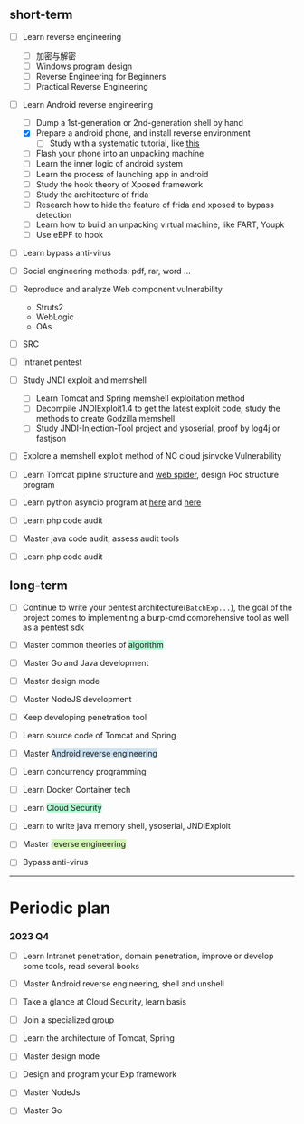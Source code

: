 ## short-term
- [ ] Learn reverse engineering
	- [ ] 加密与解密
	- [ ] Windows program design
	- [ ] Reverse Engineering for Beginners
	- [ ] Practical Reverse Engineering
- [ ] Learn Android reverse engineering
	- [ ] Dump a 1st-generation or 2nd-generation shell by hand
	- [x] Prepare a android phone, and install reverse environment
		- [ ] Study with a systematic tutorial, like [this](https://github.com/733gh/GH-Android-Review-master)
	- [ ] Flash your phone into an unpacking machine
	- [ ] Learn the inner logic of android system
	- [ ] Learn the process of launching app in android
	- [ ] Study the hook theory of Xposed framework
	- [ ] Study the architecture of frida
	- [ ] Research how to hide the feature of frida and xposed to bypass detection
	- [ ] Learn how to build an unpacking virtual machine, like FART, Youpk
	- [ ] Use eBPF to hook
- [ ] Learn bypass anti-virus
- [ ] Social engineering methods: pdf, rar, word ...
- [ ] Reproduce and analyze Web component vulnerability
	- Struts2
	- WebLogic
	- OAs
- [ ] SRC
- [ ] Intranet pentest
- [ ] Study JNDI exploit and memshell
	- [ ] Learn Tomcat and Spring memshell exploitation method
	- [ ] Decompile JNDIExploit1.4 to get the latest exploit code, study the methods to create Godzilla memshell
	- [ ] Study JNDI-Injection-Tool project and ysoserial, proof by log4j or fastjson
- [ ] Explore a memshell exploit method of NC cloud jsinvoke Vulnerability 
- [ ] Learn Tomcat pipline structure and [web spider](https://learnku.com/docs/python-learning/advanced-crawler-crawler-framework/10979), design Poc structure program
- [ ] Learn python asyncio program at [here](https://zhuanlan.zhihu.com/p/96969508) and [here](https://zhuanlan.zhihu.com/p/115823089)
- [ ] Learn php code audit
- [ ] Master java code audit, assess audit tools
- [ ] Learn php code audit


## long-term
- [ ] Continue to write your pentest architecture(`BatchExp...`), the goal of the project comes to implementing a burp-cmd comprehensive tool as well as a pentest sdk
- [ ] Master common theories of <span style="background:#affad1">algorithm</span>
- [ ] Master Go and Java development
- [ ] Master design mode
- [ ] Master NodeJS development
- [ ] Keep developing penetration tool
- [ ] Learn source code of Tomcat and Spring
- [ ] Master <span style="background:rgba(5, 117, 197, 0.2)">Android reverse engineering</span> 
- [ ] Learn concurrency programming
- [ ] Learn Docker Container tech
- [ ] Learn <span style="background:#affad1">Cloud Security</span>
- [ ] Learn to write java memory shell, ysoserial, JNDIExploit
- [ ] Master <span style="background:#d3f8b6">reverse engineering</span>
- [ ] Bypass anti-virus


---

# Periodic plan
### 2023 Q4
- [ ] Learn Intranet penetration, domain penetration, improve or develop some tools, read several books
- [ ] Master Android reverse engineering, shell and unshell
- [ ] Take a glance at Cloud Security, learn basis
- [ ] Join a specialized group
- [ ] Learn the architecture of Tomcat, Spring
- [ ] Master design mode
- [ ] Design and program your Exp framework
- [ ] Master NodeJs
- [ ] Master Go

